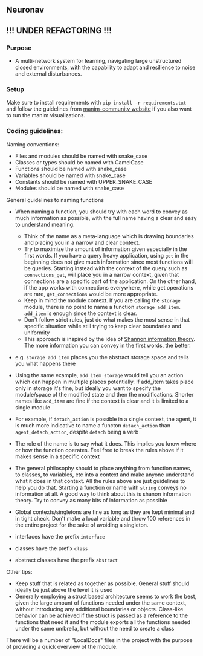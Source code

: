 ## Neuronav

## !!! UNDER REFACTORING !!!

### Purpose

- A multi-network system for learning, navigating large unstructured closed environments, with the capability to adapt
  and resilience to noise and external disturbances.

### Setup

Make sure to install requirements with `pip install -r requirements.txt` and follow the guidelines from [manim-community
website](https://docs.manim.community/en/stable/index.html) if you also want to run the manim visualizations.

### Coding guidelines:

Naming conventions:

- Files and modules should be named with snake_case
- Classes or types should be named with CamelCase
- Functions should be named with snake_case
- Variables should be named with snake_case
- Constants should be named with UPPER_SNAKE_CASE
- Modules should be named with snake_case

General guidelines to naming functions

- When naming a function, you should try with each word to convey as much information as possible, with the full name
  having a clear and easy to understand meaning.
    - Think of the name as a meta-language which is drawing boundaries and placing you in a narrow and clear context.
    - Try to maximize the amount of information given especially in the first words. If you have a query heavy
      application, using `get` in the beginning does not give much information since most functions will be queries.
      Starting instead with the context of the query such as `connections_get`, will place you in a narrow context,
      given that connections are a specific part of the application. On the other hand, if the app works with
      connections everywhere, while get operations are rare, `get_connections` would be more appropriate.
    - Keep in mind the module context. If you are calling the `storage` module, there is no point to name a function
      `storage_add_item`. `add_item` is enough since the context is clear.
    - Don't follow strict rules, just do what makes the most sense in that specific situation while still trying to keep
      clear boundaries and uniformity
    - This approach is inspired by the idea
      of [Shannon information theory](https://en.wikipedia.org/wiki/Information_theory). The more information you can
      convey in the
      first words, the better.


- e.g. `storage_add_item` places you the abstract storage space and tells you what happens there
- Using the same example, `add_item_storage` would tell you an action which can happen in multiple places
  potentially. If add_item takes place only in storage it's fine, but ideally you want to specify the module/space of
  the modified state and then the modifications. Shorter names like `add_item` are fine if the context is clear and
  it is limited to a single module
- For example, if `detach_action` is possible in a single context, the agent, it is much more indicative to name a
  functon `detach_action` than `agent_detach_action`, despite `detach` being a verb
- The role of the name is to say what it does. This implies you know where or how the function operates. Feel free
  to break the rules above if it makes sense in a specific context
- The general philosophy should to place anything from function names, to classes, to variables, etc into a context
  and make anyone understand what it does in that context. All the rules above are just guidelines to help you do
  that. Starting a function or name with `string` conveys no information at all. A good way to think about this is
  shanon information theory. Try to convey as many bits of information as possible
- Global contexts/singletons are fine as long as they are kept minimal and in tight check. Don't make a local variable
  and throw 100 references in the entire project for the sake of avoiding a singleton.
- interfaces have the prefix `interface`
- classes have the prefix `class`
- abstract classes have the prefix `abstract`

Other tips:

- Keep stuff that is related as together as possible. General stuff should ideally be just above the level it is used
- Generally employing a struct based architecture seems to work the best, given the large amount of functions needed
  under the same context, without introducing any additional boundaries or objects. Class-like behavior can be achieved
  if the struct is passed as a reference to the functions that need it and the module exports all the functions needed
  under the same umbrella, but without the need to create a class

There will be a number of "LocalDocs" files in the project with the purpose of providing a quick overview of the module.